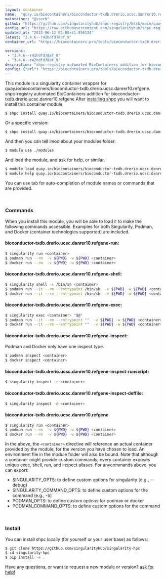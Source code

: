```yaml
---
layout: container
name:  "quay.io/biocontainers/bioconductor-txdb.drerio.ucsc.danrer10.refgene"
maintainer: "@vsoch"
github: "https://github.com/singularityhub/shpc-registry/blob/main/quay.io/biocontainers/bioconductor-txdb.drerio.ucsc.danrer10.refgene/container.yaml"
config_url: "https://raw.githubusercontent.com/singularityhub/shpc-registry/main/quay.io/biocontainers/bioconductor-txdb.drerio.ucsc.danrer10.refgene/container.yaml"
updated_at: "2023-06-12 03:08:41.956134"
latest: "3.4.6--r42hdfd78af_9"
container_url: "https://biocontainers.pro/tools/bioconductor-txdb.drerio.ucsc.danrer10.refgene"

versions:
 - "3.4.6--r41hdfd78af_8"
 - "3.4.6--r42hdfd78af_9"
description: "shpc-registry automated BioContainers addition for bioconductor-txdb.drerio.ucsc.danrer10.refgene"
config: {"url": "https://biocontainers.pro/tools/bioconductor-txdb.drerio.ucsc.danrer10.refgene", "maintainer": "@vsoch", "description": "shpc-registry automated BioContainers addition for bioconductor-txdb.drerio.ucsc.danrer10.refgene", "latest": {"3.4.6--r42hdfd78af_9": "sha256:1e7fbc1a5363defa46c224714ea9c81b87a9e17cc736c0f3f9be21c1e72d2ed1"}, "tags": {"3.4.6--r41hdfd78af_8": "sha256:d7e6136c54c794171f29e91b9c22e8800ffd898e5644b0d64bde57e5186eee20", "3.4.6--r42hdfd78af_9": "sha256:1e7fbc1a5363defa46c224714ea9c81b87a9e17cc736c0f3f9be21c1e72d2ed1"}, "docker": "quay.io/biocontainers/bioconductor-txdb.drerio.ucsc.danrer10.refgene"}
---
```


This module is a singularity container wrapper for quay.io/biocontainers/bioconductor-txdb.drerio.ucsc.danrer10.refgene.
shpc-registry automated BioContainers addition for bioconductor-txdb.drerio.ucsc.danrer10.refgene
After [installing shpc](#install) you will want to install this container module:


```bash
$ shpc install quay.io/biocontainers/bioconductor-txdb.drerio.ucsc.danrer10.refgene
```

Or a specific version:

```bash
$ shpc install quay.io/biocontainers/bioconductor-txdb.drerio.ucsc.danrer10.refgene:3.4.6--r42hdfd78af_9
```

And then you can tell lmod about your modules folder:

```bash
$ module use ./modules
```

And load the module, and ask for help, or similar.

```bash
$ module load quay.io/biocontainers/bioconductor-txdb.drerio.ucsc.danrer10.refgene/3.4.6--r42hdfd78af_9
$ module help quay.io/biocontainers/bioconductor-txdb.drerio.ucsc.danrer10.refgene/3.4.6--r42hdfd78af_9
```

You can use tab for auto-completion of module names or commands that are provided.

<br>

### Commands

When you install this module, you will be able to load it to make the following commands accessible.
Examples for both Singularity, Podman, and Docker (container technologies supported) are included.

#### bioconductor-txdb.drerio.ucsc.danrer10.refgene-run:

```bash
$ singularity run <container>
$ podman run --rm  -v ${PWD} -w ${PWD} <container>
$ docker run --rm  -v ${PWD} -w ${PWD} <container>
```

#### bioconductor-txdb.drerio.ucsc.danrer10.refgene-shell:

```bash
$ singularity shell -s /bin/sh <container>
$ podman run --it --rm --entrypoint /bin/sh  -v ${PWD} -w ${PWD} <container>
$ docker run --it --rm --entrypoint /bin/sh  -v ${PWD} -w ${PWD} <container>
```

#### bioconductor-txdb.drerio.ucsc.danrer10.refgene-exec:

```bash
$ singularity exec <container> "$@"
$ podman run --it --rm --entrypoint ""  -v ${PWD} -w ${PWD} <container> "$@"
$ docker run --it --rm --entrypoint ""  -v ${PWD} -w ${PWD} <container> "$@"
```

#### bioconductor-txdb.drerio.ucsc.danrer10.refgene-inspect:

Podman and Docker only have one inspect type.

```bash
$ podman inspect <container>
$ docker inspect <container>
```

#### bioconductor-txdb.drerio.ucsc.danrer10.refgene-inspect-runscript:

```bash
$ singularity inspect -r <container>
```

#### bioconductor-txdb.drerio.ucsc.danrer10.refgene-inspect-deffile:

```bash
$ singularity inspect -d <container>
```



#### bioconductor-txdb.drerio.ucsc.danrer10.refgene

```bash
$ singularity run <container>
$ podman run --rm  -v ${PWD} -w ${PWD} <container>
$ docker run --rm  -v ${PWD} -w ${PWD} <container>
```


In the above, the `<container>` directive will reference an actual container provided
by the module, for the version you have chosen to load. An environment file in the
module folder will also be bound. Note that although a container
might provide custom commands, every container exposes unique exec, shell, run, and
inspect aliases. For anycommands above, you can export:

 - SINGULARITY_OPTS: to define custom options for singularity (e.g., --debug)
 - SINGULARITY_COMMAND_OPTS: to define custom options for the command (e.g., -b)
 - PODMAN_OPTS: to define custom options for podman or docker
 - PODMAN_COMMAND_OPTS: to define custom options for the command

<br>

### Install

You can install shpc locally (for yourself or your user base) as follows:

```bash
$ git clone https://github.com/singularityhub/singularity-hpc
$ cd singularity-hpc
$ pip install -e .
```

Have any questions, or want to request a new module or version? [ask for help!](https://github.com/singularityhub/singularity-hpc/issues)